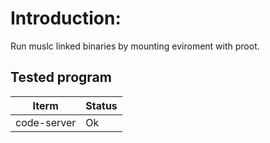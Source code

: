# Introduction:

Run muslc linked binaries by mounting eviroment with proot.

## Tested program

| Iterm       | Status |
| ----------- | ------ |
| code-server | Ok     |
